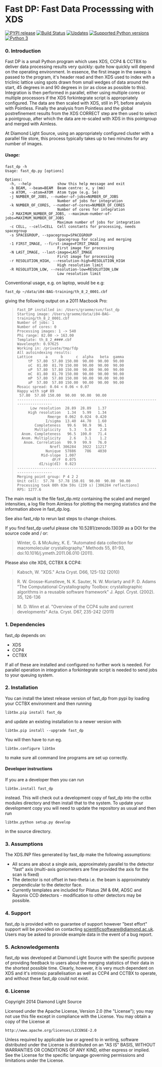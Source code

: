 # Fast DP: Fast Data Processsing with XDS

[![PYPI release](https://img.shields.io/pypi/v/fast_dp.svg)](https://pypi.python.org/pypi/fast_dp)
[![Build Status](https://travis-ci.com/DiamondLightSource/fast_dp.svg?branch=master)](https://travis-ci.com/DiamondLightSource/fast_dp)
[![Updates](https://pyup.io/repos/github/DiamondLightSource/fast_dp/shield.svg)](https://pyup.io/repos/github/DiamondLightSource/fast_dp/)
[![Supported Python versions](https://img.shields.io/pypi/pyversions/fast_dp.svg)](https://pypi.org/project/fast-dp/)
[![Python 3](https://pyup.io/repos/github/DiamondLightSource/fast_dp/python-3-shield.svg)](https://pyup.io/repos/github/DiamondLightSource/fast_dp/)

### 0. Introduction

Fast DP is a small Python program which uses XDS, CCP4 & CCTBX to deliver
data processing results very quickly: quite how quickly will depend on the
operating environment. In essence, the first image in the sweep is passed
to the program, it's header read and then XDS used to index with a triclinic
lattice using spots drawn from small wedges of data around the start, 45
degrees in and 90 degrees in (or as close as possible to this). Integration
is then performed in parallel, either using multiple cores or multiple
processors if the XDS forkintegrate script is appropriately configured. The
data are then scaled with XDS, still in P1, before analysis with Pointless.
Finally the analysis from Pointless and the global postrefinement results
from the XDS CORRECT step are then used to select a pointgroup, after which
the data are re-scaled with XDS in this pointgroup and merged with Aimless.

At Diamond Light Source, using an appropriately configured cluster with a
parallel file store, this process typically takes up to two minutes for any
number of images.

##### Usage:

```
fast_dp -h
Usage: fast_dp.py [options]

Options:
  -h, --help            show this help message and exit
  -b BEAM, --beam=BEAM  Beam centre: x, y (mm)
  -a ATOM, --atom=ATOM  Atom type (e.g. Se)
  -j NUMBER_OF_JOBS, --number-of-jobs=NUMBER_OF_JOBS
                        Number of jobs for integration
  -k NUMBER_OF_CORES, --number-of-cores=NUMBER_OF_CORES
                        Number of cores for integration
  -J MAXIMUM_NUMBER_OF_JOBS, --maximum-number-of-jobs=MAXIMUM_NUMBER_OF_JOBS
                        Maximum number of jobs for integration
  -c CELL, --cell=CELL  Cell constants for processing, needs spacegroup
  -s SPACEGROUP, --spacegroup=SPACEGROUP
                        Spacegroup for scaling and merging
  -1 FIRST_IMAGE, --first-image=FIRST_IMAGE
                        First image for processing
  -N LAST_IMAGE, --last-image=LAST_IMAGE
                        First image for processing
  -r RESOLUTION_HIGH, --resolution-high=RESOLUTION_HIGH
                        High resolution limit
  -R RESOLUTION_LOW, --resolution-low=RESOLUTION_LOW
                        Low resolution limit
```

Conventional usage, e.g. on laptop, would be e.g:

```
fast_dp ~/data/i04-BAG-training/th_8_2_0001.cbf
```

giving the following output on a 2011 Macbook Pro:

>     Fast_DP installed in: /Users/graeme/svn/fast_dp
>     Starting image: /Users/graeme/data/i04-BAG-training/th_8_2_0001.cbf
>     Number of jobs: 1
>     Number of cores: 0
>     Processing images: 1 -> 540
>     Phi range: 82.00 -> 163.00
>     Template: th_8_2_####.cbf
>     Wavelength: 0.97625
>     Working in: /private/tmp/fdp
>     All autoindexing results:
>     Lattice      a      b      c  alpha   beta  gamma
>          tP  57.80  57.80 150.00  90.00  90.00  90.00
>          oC  81.80  81.70 150.00  90.00  90.00  90.00
>          oP  57.80  57.80 150.00  90.00  90.00  90.00
>          mC  81.80  81.70 150.00  90.00  90.00  90.00
>          mP  57.80  57.80 150.00  90.00  90.00  90.00
>          aP  57.80  57.80 150.00  90.00  90.00  90.00
>     Mosaic spread: 0.04 < 0.06 < 0.07
>     Happy with sg# 89
>      57.80  57.80 150.00  90.00  90.00  90.00
>     --------------------------------------------------------------------------------
>           Low resolution  28.89  28.89   1.37
>          High resolution   1.34   5.99   1.34
>                   Rmerge  0.062  0.024  0.420
>                  I/sigma  13.40  44.70   1.60
>             Completeness   99.6   98.9   96.1
>             Multiplicity    5.3    5.0    2.8
>       Anom. Completeness   96.5  100.0   71.4
>       Anom. Multiplicity    2.6    3.1    1.2
>        Anom. Correlation   99.9   99.9   76.0
>                    Nrefl 306284   3922  11217
>                  Nunique  57886    786   4030
>                Mid-slope  1.007
>                     dF/F  0.075
>               dI/sig(dI)  0.823
>     --------------------------------------------------------------------------------
>     Merging point group: P 4 2 2
>     Unit cell:  57.78  57.78 150.01  90.00  90.00  90.00
>     Processing took 00h 03m 59s (239 s) [306284 reflections]
>     RPS: 1277.6

The main result is the file fast_dp.mtz containing the scaled and merged
intensities, a log file from Aimless for plotting the merging statistics
and the information above in fast_dp.log.

See also fast_rdp to rerun last steps to change choices.

If you find fast_dp useful please cite 10.5281/zenodo.13039 as a DOI for the
source code and / or:

> Winter, G. & McAuley, K. E. "Automated data collection for macromolecular
> crystallography." Methods 55, 81-93, doi:10.1016/j.ymeth.2011.06.010 (2011).

Please also cite XDS, CCTBX & CCP4:

> Kabsch, W. "XDS." Acta Cryst. D66, 125-132 (2010)

> R. W. Grosse-Kunstleve, N. K. Sauter, N. W. Moriarty and P. D. Adams
> "The Computational Crystallography Toolbox: crystallographic algorithms
> in a reusable software framework" J. Appl. Cryst. (2002). 35, 126-136

> M. D. Winn et al. "Overview of the CCP4 suite and current developments"
> Acta. Cryst. D67, 235-242 (2011)

### 1. Dependencies

fast_dp depends on:

 - XDS
 - CCP4
 - CCTBX

If all of these are installed and configured no further work is needed. For
parallel operation in integration a forkintegrate script is needed to send
jobs to your queuing system.

### 2. Installation

You can install the latest release version of fast_dp from pypi by loading
your CCTBX environment and then running

    libtbx.pip install fast_dp

and update an existing installation to a newer version with

    libtbx.pip install --upgrade fast_dp

You will then have to run eg.

    libtbx.configure libtbx

to make sure all command line programs are set up correctly.

#### Developer instructions

If you are a developer then you can run

    libtbx.install fast_dp

instead. This will check out a development copy of fast_dp into the cctbx
modules directory and then install that to the system. To update your
development copy you will need to update the repository as usual and then
run

    libtbx.python setup.py develop

in the source directory.

### 3. Assumptions

The XDS.INP files generated by fast_dp make the following assumptions:

 - All scans are about a single axis, approximately parallel to the detector
   "fast" axis (multi-axis goniometers are fine provided the axis for the
   scan is fixed)
 - The detector is not offset in two-theta i.e. the beam is approximately
   perpendicular to the detector face.
 - Currently templates are included for Pilatus 2M & 6M, ADSC and Rayonix CCD
   detectors - modification to other detectors may be possible.

### 4. Support

fast_dp is provided with no guarantee of support however "best effort" support
will be provided on contacting scientificsoftware@diamond.ac.uk. Users may be
asked to provide example data in the event of a bug report.

### 5. Acknowledgements

fast_dp was developed at Diamond Light Source with the specific purpose of
providing feedback to users about the merging statistics of their data in the
shortest possible time. Clearly, however, it is very much dependent on XDS
and it's intrinsic parallelisation as well as CCP4 and CCTBX to operate, and
without these fast_dp could not exist.

### 6. License

Copyright 2014 Diamond Light Source

Licensed under the Apache License, Version 2.0 (the "License");
you may not use this file except in compliance with the License.
You may obtain a copy of the License at

    http://www.apache.org/licenses/LICENSE-2.0

Unless required by applicable law or agreed to in writing, software
distributed under the License is distributed on an "AS IS" BASIS,
WITHOUT WARRANTIES OR CONDITIONS OF ANY KIND, either express or implied.
See the License for the specific language governing permissions and
limitations under the License.
